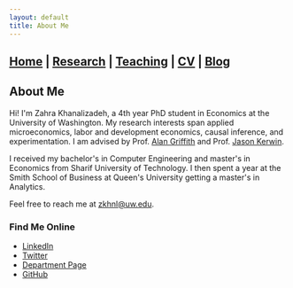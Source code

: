 ```yaml
---
layout: default
title: About Me
---
```

## [Home](./index.md) | [Research](./research.md) | [Teaching](./teaching.md) | [CV](./cv.md) | [Blog](./misc.md)



## About Me

Hi! I'm Zahra Khanalizadeh, a 4th year PhD student in Economics at the University of Washington. My research interests span applied microeconomics, labor and development economics, causal inference, and experimentation. I am advised by Prof. [Alan Griffith](https://econ.washington.edu/people/alan-griffith) and Prof. [Jason Kerwin](https://jasonkerwin.com/).

I received my bachelor's in Computer Engineering and master's in Economics from Sharif University of Technology. I then spent a year at the Smith School of Business at Queen's University getting a master's in Analytics.

Feel free to reach me at zkhnl@uw.edu.

### Find Me Online  
- [LinkedIn](https://www.linkedin.com/in/zahra-khanalizadeh)  
- [Twitter](https://x.com/Zahra_Khanali)  
- [Department Page](https://econ.washington.edu/people/zahra-khanalizadeh)  
- [GitHub](https://github.com/zahrakhanalizade)
